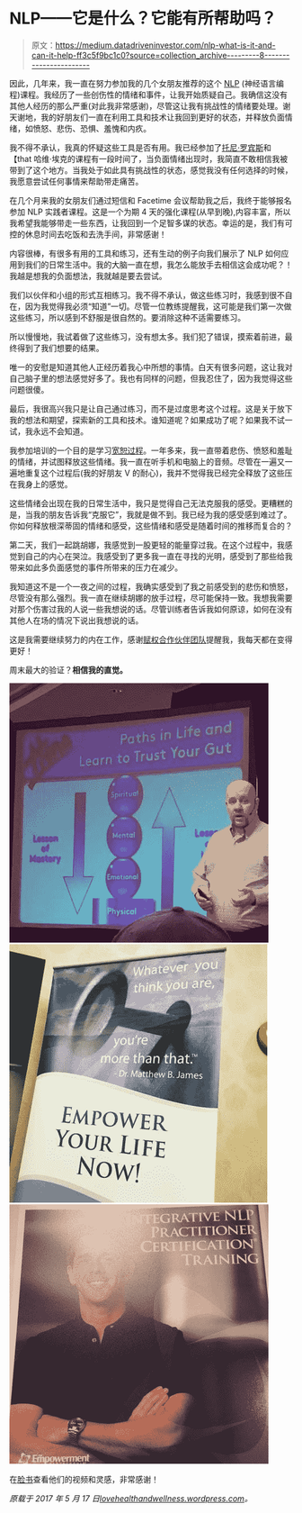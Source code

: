 # NLP——它是什么？它能有所帮助吗？

> 原文：<https://medium.datadriveninvestor.com/nlp-what-is-it-and-can-it-help-ff3c5f9bc1c0?source=collection_archive---------8----------------------->

因此，几年来，我一直在努力参加我的几个女朋友推荐的这个 [NLP](http://www.nlp.com/what-is-nlp/) (神经语言编程)课程。我经历了一些创伤性的情绪和事件，让我开始质疑自己。我确信这没有其他人经历的那么严重(对此我非常感谢)，尽管这让我有挑战性的情绪要处理。谢天谢地，我的好朋友们一直在利用工具和技术让我回到更好的状态，并释放负面情绪，如愤怒、悲伤、恐惧、羞愧和内疚。

我不得不承认，我真的怀疑这些工具是否有用。我已经参加了[托尼·罗宾斯](https://www.tonyrobbins.com/)和【that 哈维·埃克的课程有一段时间了，当负面情绪出现时，我简直不敢相信我被带到了这个地方。当我处于如此具有挑战性的状态，感觉我没有任何选择的时候，我愿意尝试任何事情来帮助带走痛苦。

在几个月来我的女朋友们通过短信和 Facetime 会议帮助我之后，我终于能够报名参加 NLP 实践者课程。这是一个为期 4 天的强化课程(从早到晚),内容丰富，所以我希望我能够带走一些东西，让我回到一个足智多谋的状态。幸运的是，我们有可控的休息时间去吃饭和去洗手间，非常感谢！

内容很棒，有很多有用的工具和练习，还有生动的例子向我们展示了 NLP 如何应用到我们的日常生活中。我的大脑一直在想，我怎么能放手去相信这会成功呢？！我越是想我的负面想法，我就越是要去尝试。

我们以伙伴和小组的形式互相练习。我不得不承认，做这些练习时，我感到很不自在，因为我觉得我必须“知道”一切。尽管一位教练提醒我，这可能是我们第一次做这些练习，所以感到不舒服是很自然的。要消除这种不适需要练习。

所以慢慢地，我试着做了这些练习，没有想太多。我们犯了错误，摸索着前进，最终得到了我们想要的结果。

唯一的安慰是知道其他人正经历着我心中所想的事情。白天有很多问题，这让我对自己脑子里的想法感觉好多了。我也有同样的问题，但我忍住了，因为我觉得这些问题很傻。

最后，我很高兴我只是让自己通过练习，而不是过度思考这个过程。这是关于放下我的想法和期望，探索新的工具和技术。谁知道呢？如果成功了呢？如果我不试一试，我永远不会知道。

我参加培训的一个目的是学习[宽恕过程](https://www.youtube.com/watch?v=FaMcgtswmVA)。一年多来，我一直带着悲伤、愤怒和羞耻的情绪，并试图释放这些情绪。我一直在听手机和电脑上的音频。尽管在一遍又一遍地重复这个过程后(我的好朋友 V 的耐心)，我并不觉得我已经完全释放了这些压在我身上的感觉。

这些情绪会出现在我的日常生活中，我只是觉得自己无法克服我的感受。更糟糕的是，当我的朋友告诉我“克服它”，我就是做不到。我已经为我的感受感到难过了。你如何释放根深蒂固的情绪和感受，这些情绪和感受是随着时间的推移而复合的？

第二天，我们一起跳胡娜，我感觉到一股更轻的能量穿过我。在这个过程中，我感觉到自己的内心在哭泣。我感受到了更多我一直在寻找的光明，感受到了那些给我带来如此多负面感觉的事件所带来的压力在减少。

我知道这不是一个一夜之间的过程，我确实感受到了我之前感受到的悲伤和愤怒，尽管没有那么强烈。我一直在继续胡娜的放手过程，尽可能保持一致。我想我需要对那个伤害过我的人说一些我想说的话。尽管训练者告诉我如何原谅，如何在没有其他人在场的情况下说出我想说的话。

这是我需要继续努力的内在工作，感谢[赋权合作伙伴团队](http://www.nlp.com/about.php)提醒我，我每天都在变得更好！

周末最大的验证？**相信我的直觉。**

![](img/c18eb8b6f0dfc41e8fefcc9935395615.png)![](img/eec2d48dceed54b9d7a7f5bf3090c860.png)![](img/940aaf8dadde7b778777e381426673a8.png)

在[脸书](https://www.facebook.com/EmpowermentPartnership/)查看他们的视频和灵感，非常感谢！

*原载于 2017 年 5 月 17 日*[*lovehealthandwellness.wordpress.com*](https://lovehealthandwellness.wordpress.com/2017/05/16/nlp-what-is-it-and-can-it-help/)*。*